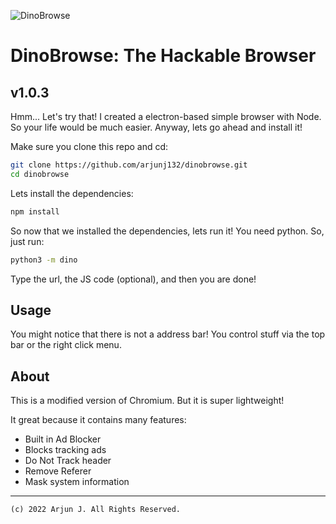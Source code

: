 ![DinoBrowse](https://i.ibb.co/W2vB7zF/Screenshot-2022-02-25-5-59-50-PM.png)

# DinoBrowse: The Hackable Browser

## v1.0.3

Hmm... Let's try that! I created a electron-based simple browser with Node. So your life would be much easier. Anyway, lets go ahead and install it!

Make sure you clone this repo and cd:

```bash
git clone https://github.com/arjunj132/dinobrowse.git
cd dinobrowse
```


Lets install the dependencies:

```bash
npm install
```

So now that we installed the dependencies, lets run it! You need python. So, just run:

```bash
python3 -m dino
```

Type the url, the JS code (optional), and then you are done!



## Usage

You might notice that there is not a address bar! You control stuff via the top bar or the right click menu. 

## About

This is a modified version of Chromium. But it is super lightweight!

It great because it contains many features:

- Built in Ad Blocker
- Blocks tracking ads
- Do Not Track header
- Remove Referer
- Mask system information


---

`(c) 2022 Arjun J. All Rights Reserved.`